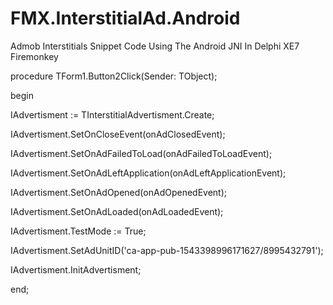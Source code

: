 # FMX.InterstitialAd.Android
Admob Interstitials Snippet Code Using The Android JNI In Delphi XE7 Firemonkey


procedure TForm1.Button2Click(Sender: TObject);

begin

  IAdvertisment := TInterstitialAdvertisment.Create;

  IAdvertisment.SetOnCloseEvent(onAdClosedEvent);

  IAdvertisment.SetOnAdFailedToLoad(onAdFailedToLoadEvent);

  IAdvertisment.SetOnAdLeftApplication(onAdLeftApplicationEvent);

  IAdvertisment.SetOnAdOpened(onAdOpenedEvent);

  IAdvertisment.SetOnAdLoaded(onAdLoadedEvent);

  IAdvertisment.TestMode := True;

  IAdvertisment.SetAdUnitID('ca-app-pub-1543398996171627/8995432791');

  IAdvertisment.InitAdvertisment;

end;
